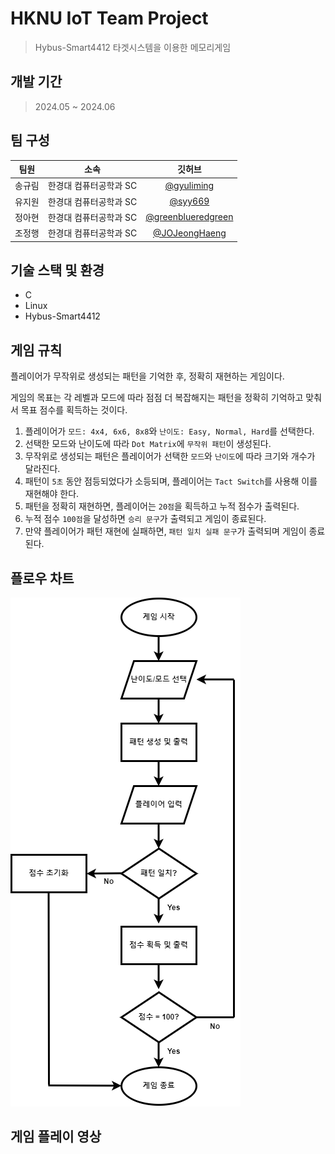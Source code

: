 # HKNU IoT Team Project
> Hybus-Smart4412 타겟시스템을 이용한 메모리게임


## 개발 기간
> 2024.05 ~ 2024.06


## 팀 구성
|팀원|소속|깃허브|
|:---:|:---:|:---:|
|송규림|한경대 컴퓨터공학과 SC|[@gyuliming](https://github.com/gyuliming)|
|유지원|한경대 컴퓨터공학과 SC|[@syy669](https://github.com/syy669)|
|정아현|한경대 컴퓨터공학과 SC|[@greenblueredgreen](https://github.com/greenblueredgreen)|
|조정행|한경대 컴퓨터공학과 SC|[@JOJeongHaeng](https://github.com/JOJeongHaeng)|


## 기술 스택 및 환경
- C
- Linux
- Hybus-Smart4412


## 게임 규칙
플레이어가 무작위로 생성되는 패턴을 기억한 후, 정확히 재현하는 게임이다.

게임의 목표는 각 레벨과 모드에 따라 점점 더 복잡해지는 패턴을 정확히 기억하고 맞춰서 목표 점수를 획득하는 것이다.

1. 플레이어가 `모드: 4x4, 6x6, 8x8`와 `난이도: Easy, Normal, Hard`를 선택한다.
2. 선택한 모드와 난이도에 따라 `Dot Matrix`에 `무작위 패턴`이 생성된다.
3. 무작위로 생성되는 패턴은 플레이어가 선택한 `모드`와 `난이도`에 따라 크기와 개수가 달라진다.
4. 패턴이 `5초` 동안 점등되었다가 소등되며, 플레이어는 `Tact Switch`를 사용해 이를 재현해야 한다.
5. 패턴을 정확히 재현하면, 플레이어는 `20점`을 획득하고 누적 점수가 출력된다.
6. 누적 점수 `100점`을 달성하면 `승리 문구`가 출력되고 게임이 종료된다.
7. 만약 플레이어가 패턴 재현에 실패하면, `패턴 일치 실패 문구`가 출력되며 게임이 종료된다.


## 플로우 차트
<p align="left"><img src="/img/flowchart.png"></img></p>


## 게임 플레이 영상

